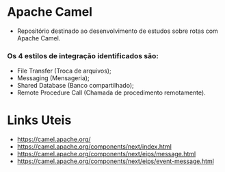 # Apache Camel
* Repositório destinado ao desenvolvimento de estudos sobre rotas com Apache Camel.

### Os 4 estilos de integração identificados são: 
* File Transfer (Troca de arquivos); 
* Messaging (Mensageria); 
* Shared Database (Banco compartilhado); 
* Remote Procedure Call (Chamada de procedimento remotamente).


# Links Uteis
* https://camel.apache.org/
* https://camel.apache.org/components/next/index.html 
* https://camel.apache.org/components/next/eips/message.html
* https://camel.apache.org/components/next/eips/event-message.html